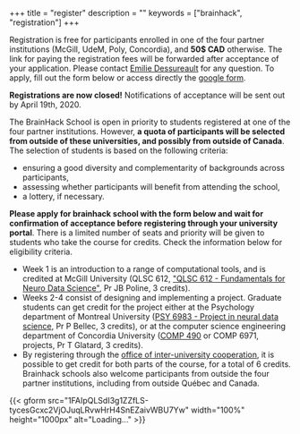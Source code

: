 +++
title = "register"
description = ""
keywords = ["brainhack", "registration"]
+++

Registration is free for participants enrolled in one of the four partner institutions (McGill, UdeM, Poly, Concordia), and **50$ CAD** otherwise. The link for paying the registration fees will be forwarded after acceptance of your application. Please contact [Emilie Dessureault](mailto:emilie.dessureault@criugm.qc.ca) for any question. To apply, fill out the form below or access directly the [google form](https://forms.gle/adrzs9ztZA69c4rg7).

<div class="alert alert-success text-center" role="alert"><b>Registrations are now closed!</b> Notifications of acceptance will be sent out by April 19th, 2020.</div>

The BrainHack School is open in priority to students registered at one of the four partner institutions. However, **a quota of participants will be selected from outside of these universities, and possibly from outside of Canada**. The selection of students is based on the following criteria:

  * ensuring a good diversity and complementarity of backgrounds across participants,
  * assessing whether participants will benefit from attending the school,
  * a lottery, if necessary.

**Please apply for brainhack school with the form below and wait for confirmation of acceptance before registering through your university portal**. There is a limited number of seats and priority will be given to students who take the course for credits. Check the information below for eligibility criteria.

  * Week 1 is an introduction to a range of computational tools, and is credited at McGill University (QLSC 612, ["QLSC 612 - Fundamentals for Neuro Data Science"](https://www.mcgill.ca/study/2019-2020/courses/qlsc-612), Pr JB Poline, 3 credits).
  * Weeks 2-4 consist of designing and implementing a project. Graduate students can get credit for the project either at the Psychology department of Montreal University ([PSY 6983 - Project in neural data science](https://admission.umontreal.ca/cours-et-horaires/cours/psy-6983/), Pr P Bellec, 3 credits), or at the computer science engineering department of Concordia University ([COMP 490](http://www.concordia.ca/academics/undergraduate/calendar/current/sec71/71-70.html) or COMP 6971, projects, Pr T Glatard, 3 credits).
 * By registering through the [office of inter-university cooperation](http://www.bci-qc.ca/en/), it is possible to get credit for both parts of the course, for a total of 6 credits. Brainhack schools also welcome participants from outside the four partner institutions, including from outside Québec and Canada.

{{< gform src="1FAIpQLSdI3g1ZZfLS-tycesGcxc2VjOJuqLRvwHrH4SnEZaivWBU7Yw" width="100%" height="1000px" alt="Loading..." >}}
